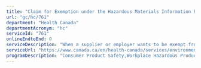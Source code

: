 ```yaml
---
title: "Claim for Exemption under the Hazardous Materials Information Review Act"
url: "gc/hc/761"
department: "Health Canada"
departmentAcronym: "hc"
serviceId: "761"
onlineEndtoEnd: 0
serviceDescription: "When a supplier or employer wants to be exempt from having to disclose confidential business information (CBI), such as the chemical identity of one or more trade-secret hazardous ingredients, they must file a claim for exemption with Health Canada. Once a complete application is received, a Hazardous Materials Information Review Act (HMIRA) Registry Number is assigned to the claim by Health Canada. The HMIRA Registry Number is required to be shown on the safety data sheets (SDSs) and for certain claims, on the label, for that product to be sold on the Canadian market or imported into Canada without disclosure of the CBI. - (HECSB)"
serviceUrl: "https://www.canada.ca/en/health-canada/services/environmental-workplace-health/occupational-health-safety/workplace-hazardous-materials-information-system/claims-exemption-under-hmira.html"
programDescription: "Consumer Product Safety,Workplace Hazardous Products"
---
```

